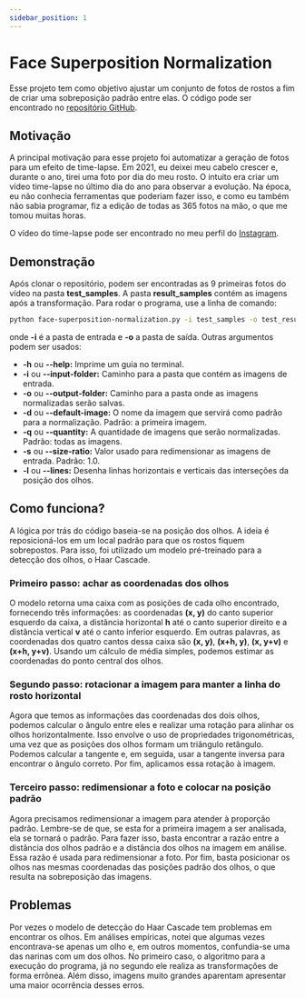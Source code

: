```yaml
---
sidebar_position: 1
---
```


# Face Superposition Normalization
Esse projeto tem como objetivo ajustar um conjunto de fotos de rostos a fim de criar uma sobreposição padrão entre elas.
O código pode ser encontrado no [repositório GitHub](https://github.com/diogohal/face-superposition-normalization).

## Motivação

A principal motivação para esse projeto foi automatizar a geração de fotos para um efeito de time-lapse. Em 2021, eu deixei meu cabelo crescer e, durante o ano, tirei uma foto por dia do meu rosto. O intuito era criar um vídeo time-lapse no último dia do ano para observar a evolução. Na época, eu não conhecia ferramentas que poderiam fazer isso, e como eu também não sabia programar, fiz a edição de todas as 365 fotos na mão, o que me tomou muitas horas.

O vídeo do time-lapse pode ser encontrado no meu perfil do [Instagram](instagram.com/diogohal).

## Demonstração
Após clonar o repositório, podem ser encontradas as 9 primeiras fotos do vídeo na pasta **test_samples**. A pasta **result_samples** contém as imagens após a transformação.
Para rodar o programa, use a linha de comando:
```bash
python face-superposition-normalization.py -i test_samples -o test_results
```
onde **-i** é a pasta de entrada e **-o** a pasta de saída. Outras argumentos podem ser usados:
* **-h** ou **--help:** Imprime um guia no terminal.
* **-i** ou **--input-folder:** Caminho para a pasta que contém as imagens de entrada.
* **-o** ou **--output-folder:** Caminho para a pasta onde as imagens normalizadas serão salvas.
* **-d** ou **--default-image:** O nome da imagem que servirá como padrão para a normalização. Padrão: a primeira imagem.
* **-q** ou **--quantity:** A quantidade de imagens que serão normalizadas. Padrão: todas as imagens.
* **-s** ou **--size-ratio:** Valor usado para redimensionar as imagens de entrada. Padrão: 1.0.
* **-l** ou **--lines:** Desenha linhas horizontais e verticais das interseções da posição dos olhos.

## Como funciona?
A lógica por trás do código baseia-se na posição dos olhos. A ideia é reposicioná-los em um local padrão para que os rostos fiquem sobrepostos. Para isso, foi utilizado um modelo pré-treinado para a detecção dos olhos, o Haar Cascade.

### Primeiro passo: achar as coordenadas dos olhos
O modelo retorna uma caixa com as posições de cada olho encontrado, fornecendo três informações: as coordenadas **(x, y)** do canto superior esquerdo da caixa, a distância horizontal **h** até o canto superior direito e a distância vertical **v** até o canto inferior esquerdo. Em outras palavras, as coordenadas dos quatro cantos dessa caixa são **(x, y)**, **(x+h, y)**, **(x, y+v)** e **(x+h, y+v)**. Usando um cálculo de média simples, podemos estimar as coordenadas do ponto central dos olhos.

### Segundo passo: rotacionar a imagem para manter a linha do rosto horizontal
Agora que temos as informações das coordenadas dos dois olhos, podemos calcular o ângulo entre eles e realizar uma rotação para alinhar os olhos horizontalmente. Isso envolve o uso de propriedades trigonométricas, uma vez que as posições dos olhos formam um triângulo retângulo. Podemos calcular a tangente e, em seguida, usar a tangente inversa para encontrar o ângulo correto. Por fim, aplicamos essa rotação à imagem.

### Terceiro passo: redimensionar a foto e colocar na posição padrão
Agora precisamos redimensionar a imagem para atender à proporção padrão. Lembre-se de que, se esta for a primeira imagem a ser analisada, ela se tornará o padrão. Para fazer isso, basta encontrar a razão entre a distância dos olhos padrão e a distância dos olhos na imagem em análise. Essa razão é usada para redimensionar a foto. Por fim, basta posicionar os olhos nas mesmas coordenadas das posições padrão dos olhos, o que resulta na sobreposição das imagens.

## Problemas
Por vezes o modelo de detecção do Haar Cascade tem problemas em encontrar os olhos. Em análises empíricas, notei que algumas vezes encontrava-se apenas um olho e, em outros momentos, confundia-se uma das narinas com um dos olhos. No primeiro caso, o algoritmo para a execução do programa, já no segundo ele realiza as transformações de forma errônea. Além disso, imagens muito grandes aparentam apresentar uma maior ocorrência desses erros.